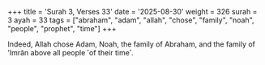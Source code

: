 +++
title = 'Surah 3, Verses 33'
date = '2025-08-30'
weight = 326
surah = 3
ayah = 33
tags = ["abraham", "adam", "allah", "chose", "family", "noah", "people", "prophet", "time"]
+++

Indeed, Allah chose Adam, Noah, the family of Abraham, and the family of ’Imrân above all people ˹of their time˺.